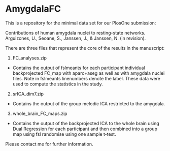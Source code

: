 # AmygdalaFC

This is a repository for the minimal data set for our PlosOne submission:

Contributions of human amygdala nuclei to resting-state networks. Arguizones, U., Seoane, S., Janssen, J., & Janssen, N. (in revision).

There are three files that represent the core of the results in the manuscript:

1. FC_analyses.zip
- Contains the output of fslmeants for each participant individual backprojected FC_map with aparc+aseg as well as with amygdala nuclei files. Note in fslmeants linenumbers denote the label. These data were used to compute the statistics in the study.

2. srICA_dim7.zip
- Contains the output of the group melodic ICA restricted to the amygdala.

3. whole_brain_FC_maps.zip
- Contains the output of the backprojected ICA to the whole brain using Dual Regression for each participant and then combined into a group map using fsl randomise using one sample t-test.

Please contact me for further information.
